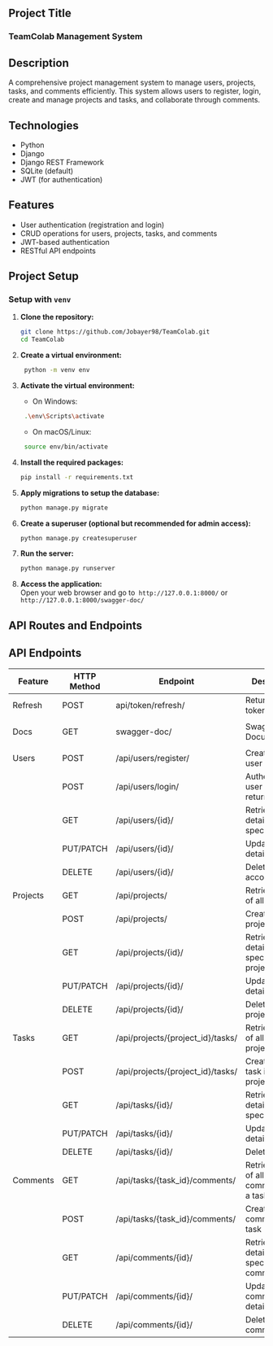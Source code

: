 ## Project Title

### TeamColab Management System

## Description

A comprehensive project management system to manage users, projects, tasks, and comments efficiently. This system allows users to register, login, create and manage projects and tasks, and collaborate through comments.

## Technologies

- Python
- Django
- Django REST Framework
- SQLite (default)
- JWT (for authentication)

## Features

- User authentication (registration and login)
- CRUD operations for users, projects, tasks, and comments
- JWT-based authentication
- RESTful API endpoints

## Project Setup

### Setup with `venv`

1. **Clone the repository:**

   ```bash
   git clone https://github.com/Jobayer98/TeamColab.git
   cd TeamColab
   ```

2. **Create a virtual environment:**
   ```bash
    python -m venv env
   ```
3. **Activate the virtual environment:**
   - On Windows:
   ```bash
    .\env\Scripts\activate
   ```
   - On macOS/Linux:
   ```bash
    source env/bin/activate
   ```
4. **Install the required packages:**
   ```bash
   pip install -r requirements.txt
   ```
5. **Apply migrations to setup the database:**
   ```bash
   python manage.py migrate
   ```
6. **Create a superuser (optional but recommended for admin access):**
   ```bash
   python manage.py createsuperuser
   ```
7. **Run the server:**
   ```bash
   python manage.py runserver
   ```
8. **Access the application:** <br>
   Open your web browser and go to` http://127.0.0.1:8000/` or ` http://127.0.0.1:8000/swagger-doc/`

## API Routes and Endpoints

## API Endpoints

| Feature  | HTTP Method | Endpoint                          | Description                               |
| -------- | ----------- | --------------------------------- | ----------------------------------------- |
| Refresh  | POST        | api/token/refresh/                | Return access token                       |
|          |             |                                   |                                           |
| Docs     | GET         | swagger-doc/                      | Swagger Documentation                     |
|          |             |                                   |                                           |
| Users    | POST        | /api/users/register/              | Create a new user                         |
|          | POST        | /api/users/login/                 | Authenticate a user and return a token    |
|          | GET         | /api/users/{id}/                  | Retrieve details of a specific user       |
|          | PUT/PATCH   | /api/users/{id}/                  | Update user details                       |
|          | DELETE      | /api/users/{id}/                  | Delete a user account                     |
| Projects | GET         | /api/projects/                    | Retrieve a list of all projects           |
|          | POST        | /api/projects/                    | Create a new project                      |
|          | GET         | /api/projects/{id}/               | Retrieve details of a specific project    |
|          | PUT/PATCH   | /api/projects/{id}/               | Update project details                    |
|          | DELETE      | /api/projects/{id}/               | Delete a project                          |
| Tasks    | GET         | /api/projects/{project_id}/tasks/ | Retrieve a list of all tasks in a project |
|          | POST        | /api/projects/{project_id}/tasks/ | Create a new task in a project            |
|          | GET         | /api/tasks/{id}/                  | Retrieve details of a specific task       |
|          | PUT/PATCH   | /api/tasks/{id}/                  | Update task details                       |
|          | DELETE      | /api/tasks/{id}/                  | Delete a task                             |
| Comments | GET         | /api/tasks/{task_id}/comments/    | Retrieve a list of all comments on a task |
|          | POST        | /api/tasks/{task_id}/comments/    | Create a new comment on a task            |
|          | GET         | /api/comments/{id}/               | Retrieve details of a specific comment    |
|          | PUT/PATCH   | /api/comments/{id}/               | Update comment details                    |
|          | DELETE      | /api/comments/{id}/               | Delete a comment                          |
